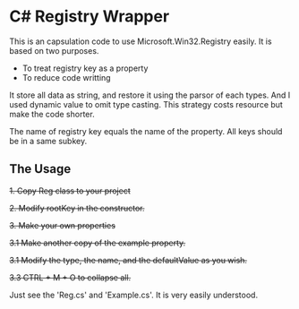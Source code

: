 # C# Registry Wrapper
This is an capsulation code to use Microsoft.Win32.Registry easily. It is based on two purposes.

 - To treat registry key as a property
 - To reduce code writting

 It store all data as string, and restore it using the parsor of each types. And I used dynamic value to omit type casting. This strategy costs resource but make the code shorter.
 
 The name of registry key equals the name of the property. All keys should be in a same subkey.

 ## The Usage

~~1. Copy Reg class to your project~~

~~2. Modify rootKey in the constructor.~~

~~3. Make your own properties~~

~~3.1 Make another copy of the example property.~~

~~3.1 Modify the type, the name, and the defaultValue as you wish.~~

~~3.3 CTRL + M + O to collapse all.~~
   
 Just see the 'Reg.cs' and 'Example.cs'. It is very easily understood.

